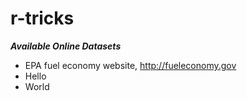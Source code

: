 r-tricks
========

***Available Online Datasets***

+ EPA fuel economy website, http://fueleconomy.gov
+ Hello
+ World
